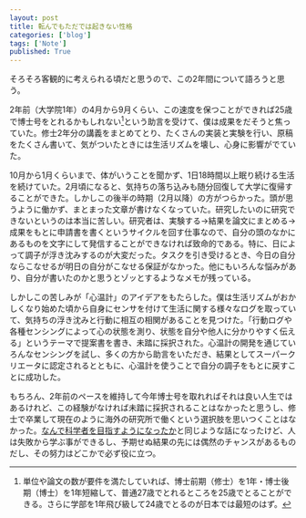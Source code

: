 ```yaml
---
layout: post
title: 転んでもただでは起きない性格
categories: ['blog']
tags: ['Note']
published: True
---
```


そろそろ客観的に考えられる頃だと思うので、この2年間について語ろうと思う。

2年前（大学院1年）の4月から9月くらい、この速度を保つことができれば25歳で博士号をとれるかもしれない[^1]という助言を受けて、僕は成果をだそうと焦っていた。修士2年分の講義をまとめてとり、たくさんの実装と実験を行い、原稿をたくさん書いて、気がついたときには生活リズムを壊し、心身に影響がでていた。

10月から1月くらいまで、体がいうことを聞かず、1日18時間以上眠り続ける生活を続けていた。2月頃になると、気持ちの落ち込みも随分回復して大学に復帰することができた。しかしこの後半の時期（2月以降）の方がつらかった。頭が思うように働かず、まとまった文章が書けなくなっていた。研究したいのに研究できないというのは本当に苦しい。研究者は、実験する->結果を論文にまとめる->成果をもとに申請書を書くというサイクルを回す仕事なので、自分の頭のなかにあるものを文字にして発信することができなければ致命的である。特に、日によって調子が浮き沈みするのが大変だった。タスクを引き受けるとき、今日の自分ならこなせるが明日の自分がこなせる保証がなかった。他にもいろんな悩みがあり、自分が書いたのかと思うとゾッとするようなメモが残っている。

しかしこの苦しみが「心温計」のアイデアをもたらした。僕は生活リズムがおかしくなり始めた頃から自身にセンサを付けて生活に関する様々なログを取っていて、気持ちの浮き沈みと行動に相互の相関があることを見つけた。「行動ログや各種センシングによって心の状態を測り、状態を自分や他人に分かりやすく伝える」というテーマで提案書を書き、未踏に採択された。心温計の開発を通じていろんなセンシングを試し、多くの方から助言をいただき、結果としてスーパークリエータに認定されるとともに、心温計を使うことで自分の調子をもとに戻すことに成功した。

もちろん、2年前のペースを維持して今年博士号を取れればそれは良い人生ではあるけれど、この経験がなければ未踏に採択されることはなかったと思うし、修士で卒業して現在のように海外の研究所で働くという選択肢を思いつくことはなかった。[なんで科学者を目指すようになったか](/blog/towards-a-scientist/)と同じような話になったけど、人は失敗から学ぶ事ができるし、予期せぬ結果の先には偶然のチャンスがあるものだし、その努力はどこかで必ず役に立つ。

[^1]: 単位や論文の数が要件を満たしていれば、博士前期（修士）を1年・博士後期（博士）を1年短縮して、普通27歳でとれるところを25歳でとることができる。さらに学部を1年飛び級して24歳でとるのが日本では最短のはず。